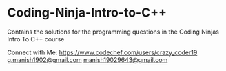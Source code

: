 # Coding-Ninja-Intro-to-C++
Contains the solutions for the programming questions in the Coding Ninjas Intro To C++ course 








Connect with Me:
https://www.codechef.com/users/crazy_coder19
g.manish1902@gmail.com
manish19029643@gmail.com
